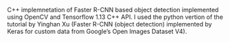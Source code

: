 C++ implemnetation of Faster R-CNN based object detection implemented using OpenCV and Tensorflow 1.13 C++ API. I used the python vertion of the tutorial by Yinghan Xu (Faster R-CNN (object detection) implemented by Keras for custom data from Google’s Open Images Dataset V4).   
